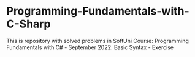 # Programming-Fundamentals-with-C-Sharp
This is repository with solved problems in SoftUni Course: Programming Fundamentals with C# - September 2022.
Basic Syntax - Exercise
